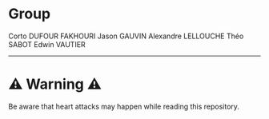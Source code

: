 # Group

Corto DUFOUR FAKHOURI
Jason GAUVIN
Alexandre LELLOUCHE
Théo SABOT
Edwin VAUTIER

---
# :warning: Warning :warning:
Be aware that heart attacks may happen while reading this repository.

